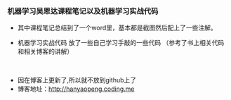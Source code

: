 ### 机器学习吴恩达课程笔记以及机器学习实战代码


* 其中课程笔记总结到了一个word里，基本都是截图然后配上了一些注解。
      
* 机器学习实战代码  放了一些自己学习手敲的一些代码
（参考了书上相关代码和相关博客的讲解）
<br>

* 因在博客上更新了,所以就不放到github上了
* 博客地址：http://hanyaopeng.coding.me

